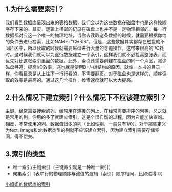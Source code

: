 ## 1.为什么需要索引？
我们看到数据库呈现出来的表格数据，我们会以为这些数据在磁盘中也是这样按顺序存下来的。其实，逻辑上相邻的记录在磁盘上也并不是一定物理相邻的。每一行数据都对应这一个唯一的物理地址，当你去读取这条数据的时候，就需要根据你给的条件去进行检索，比如NAME="CHRIS"。但是，这些数据其实都存在磁盘的不同片区中，所以读取的时候就需要磁盘进行大量的寻道操作，这带来很高的I/O耗时。这时候我们就可以为这行数据建立一个索引，这样我们就不必检索整张表，而优先对比这张索引里面的数据。此外，索引还需要创建在磁盘的同一个片区，减少磁盘寻道，提高I/O效率，这也就是使用B+/-树结构的原因。就像一本书的目录一样，你看目录是从上往下一行行看的，不需要翻页。对于磁盘也是这样的，顺序读取的效率是最高的。通过这几个操作，检索速度就可以大大提高。
## 2.什么情况下建立索引？什么情况下不应该建立索引？
主键、经常需要搜索的列、经常用在连接的列上、在经常需要排序的列等。总之就是常用的列，你用的多了就建立索引，这是个很自然的过程，因为它能加快查询。
相反，不常使用的列、数据值很少的列（比如性别，一般只有1/0）、对于那些定义为text, image和bit数据类型的列就不应该建立索引，因为建立索引需要存储空间，得不偿失。

## 3.索引的类型
- 唯一索引/主键索引（主键索引就是一种唯一索引）
- 聚集索引（表中行的物理顺序与键值的逻辑（索引）顺序相同，比如递增ID）

[小姐姐的数据库的索引](https://blog.csdn.net/qq_33774822/article/details/56671120)